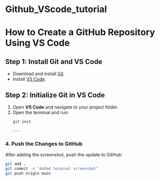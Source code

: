 # Github_VScode_tutorial

# How to Create a GitHub Repository Using VS Code

## Step 1: Install Git and VS Code
- Download and install [Git](https://git-scm.com/).
- Install [VS Code](https://code.visualstudio.com/).

## Step 2: Initialize Git in VS Code
1. Open **VS Code** and navigate to your project folder.
2. Open the terminal and run:
   ```sh
   git init
   
   ---

### **4. Push the Changes to GitHub**
After adding the screenshot, push the update to GitHub:

```sh
git add .
git commit -m "Added terminal screenshot"
git push origin main
